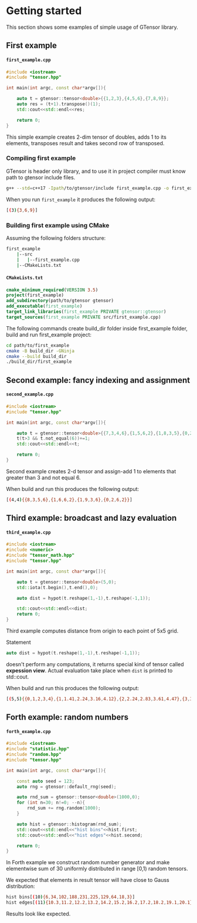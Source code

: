 # Getting started

This section shows some examples of simple usage of GTensor library.

## First example

#### **`first_example.cpp`**
```cpp
#include <iostream>
#include "tensor.hpp"

int main(int argc, const char*argv[]){

    auto t = gtensor::tensor<double>{{1,2,3},{4,5,6},{7,8,9}};
    auto res = (t+1).transpose()(1);
    std::cout<<std::endl<<res;

    return 0;
}
```

This simple example creates 2-dim tensor of doubles, adds 1 to its elements, transposes result and takes second row of transposed.

### Compiling first example

GTensor is header only library, and to use it in project compiler must know path to gtensor include files.

```bash
g++ --std=c++17 -Ipath/to/gtensor/include first_example.cpp -o first_example
```

When you run `first_example` it produces the following output:

```bash
[(3){3,6,9}]
```

### Building first example using CMake

Assuming the following folders structure:

```bash
first_example
    |--src
    |   |--first_example.cpp
    |--CMakeLists.txt
```

#### **`CMakeLists.txt`**
```cmake
cmake_minimum_required(VERSION 3.5)
project(first_example)
add_subdirectory(path/to/gtensor gtensor)
add_executable(first_example)
target_link_libraries(first_example PRIVATE gtensor::gtensor)
target_sources(first_example PRIVATE src/first_example.cpp)
```

The following commands create build_dir folder inside first_example folder, build and run first_example project:

```bash
cd path/to/first_example
cmake -B build_dir -GNinja
cmake --build build_dir
./build_dir/first_example
```

## Second example: fancy indexing and assignment

#### **`second_example.cpp`**
```cpp
#include <iostream>
#include "tensor.hpp"

int main(int argc, const char*argv[]){

    auto t = gtensor::tensor<double>{{7,3,4,6},{1,5,6,2},{1,8,3,5},{0,2,6,2}};
    t(t>3 && t.not_equal(6))+=1;
    std::cout<<std::endl<<t;

    return 0;
}
```

Second example creates 2-d tensor and assign-add 1 to elements that greater than 3 and not equal 6.

When build and run this produces the following output:

```bash
[(4,4){{8,3,5,6},{1,6,6,2},{1,9,3,6},{0,2,6,2}}]
```

## Third example: broadcast and lazy evaluation

#### **`third_example.cpp`**
```cpp
#include <iostream>
#include <numeric>
#include "tensor_math.hpp"
#include "tensor.hpp"

int main(int argc, const char*argv[]){

    auto t = gtensor::tensor<double>(5,0);
    std::iota(t.begin(),t.end(),0);

    auto dist = hypot(t.reshape(1,-1),t.reshape(-1,1));

    std::cout<<std::endl<<dist;
    return 0;
}
```

Third example computes distance from origin to each point of 5x5 grid.

Statement
```cpp
auto dist = hypot(t.reshape(1,-1),t.reshape(-1,1));
```
doesn't perform any computations, it returns special kind of tensor called **expession view**. Actual evaluation take place when `dist` is printed to std::cout.

When build and run this produces the following output:

```bash
[(5,5){{0,1,2,3,4},{1,1.41,2.24,3.16,4.12},{2,2.24,2.83,3.61,4.47},{3,3.16,3.61,4.24,5},{4,4.12,4.47,5,5.66}}]
```

## Forth example: random numbers

#### **`forth_example.cpp`**
```cpp
#include <iostream>
#include "statistic.hpp"
#include "random.hpp"
#include "tensor.hpp"

int main(int argc, const char*argv[]){

    const auto seed = 123;
    auto rng = gtensor::default_rng(seed);

    auto rnd_sum = gtensor::tensor<double>(1000,0);
    for (int n=30; n!=0; --n){
        rnd_sum += rng.random(1000);
    }

    auto hist = gtensor::histogram(rnd_sum);
    std::cout<<std::endl<<"hist bins"<<hist.first;
    std::cout<<std::endl<<"hist edges"<<hist.second;

    return 0;
}
```

In Forth example we construct random number generator and make elementwise sum of 30 uniformly distributed in range [0,1) random tensors.

We expected that elements in result tensor will have close to Gauss distribution:

```bash
hist bins[(10){6,34,102,188,231,225,129,64,18,3}]
hist edges[(11){10.3,11.2,12.2,13.2,14.2,15.2,16.2,17.2,18.2,19.1,20.1}]
```

Results look like expected.